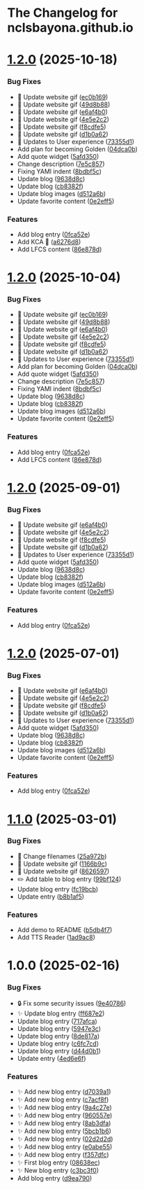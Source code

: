 # The Changelog for nclsbayona.github.io

# [1.2.0](https://github.com/nclsbayona/nclsbayona.github.io/compare/v1.1.0...v1.2.0) (2025-10-18)


### Bug Fixes

* :memo: Update website gif ([ec0b169](https://github.com/nclsbayona/nclsbayona.github.io/commit/ec0b1691c69e66395222f1a7041abc89c64555d1))
* :memo: Update website gif ([49d8b88](https://github.com/nclsbayona/nclsbayona.github.io/commit/49d8b88f17e3ef036f7870148e4bce5c48ee9ee9))
* :memo: Update website gif ([e6af4b0](https://github.com/nclsbayona/nclsbayona.github.io/commit/e6af4b04f5bb214c77825922e40c072ee2a2f2bb))
* :memo: Update website gif ([4e5e2c2](https://github.com/nclsbayona/nclsbayona.github.io/commit/4e5e2c275b52b5144f6f3c0591ab5d05addf7a06))
* :memo: Update website gif ([f8cdfe5](https://github.com/nclsbayona/nclsbayona.github.io/commit/f8cdfe5c3ebd3cdd82ff6d2fe2406af872da7ff8))
* :memo: Update website gif ([d1b0a62](https://github.com/nclsbayona/nclsbayona.github.io/commit/d1b0a62f2848d8eb5dac70197e079d19e84b822d))
* :wrench: Updates to User experience ([73355d1](https://github.com/nclsbayona/nclsbayona.github.io/commit/73355d105b8cfb9d0f9590a8dd7d67438deb6c89))
* Add plan for becoming Golden ([04dca0b](https://github.com/nclsbayona/nclsbayona.github.io/commit/04dca0be6bb92b130aa5f85dfcf0311d8424fb8d))
* Add quote widget ([5afd350](https://github.com/nclsbayona/nclsbayona.github.io/commit/5afd350ccf34f458d61625edecb05bbcc69d723e))
* Change description ([7e5c857](https://github.com/nclsbayona/nclsbayona.github.io/commit/7e5c857ed3e6031b4bf39f7549280fc606a28af9))
* Fixing YAMl indent ([8bdbf5c](https://github.com/nclsbayona/nclsbayona.github.io/commit/8bdbf5c12eaa8bb50abfdef8b47c58f212634dac))
* Update blog ([9638d8c](https://github.com/nclsbayona/nclsbayona.github.io/commit/9638d8c9a101776f43b41e1d7a76e187f2b177ec))
* Update blog ([cb8382f](https://github.com/nclsbayona/nclsbayona.github.io/commit/cb8382f756aa4738f7b75c161e2690555f18cb72))
* Update blog images ([d512a6b](https://github.com/nclsbayona/nclsbayona.github.io/commit/d512a6b49203dc5d8b84146405ced6f9aabbc1f5))
* Update favorite content ([0e2eff5](https://github.com/nclsbayona/nclsbayona.github.io/commit/0e2eff5b7e8aea86b79b67204b99527766a4379b))


### Features

* Add blog entry ([0fca52e](https://github.com/nclsbayona/nclsbayona.github.io/commit/0fca52ebbe009a1e0427f3a4fb2e80214ad2c7fb))
* Add KCA 🚨 ([a6276d8](https://github.com/nclsbayona/nclsbayona.github.io/commit/a6276d8eca6404b38f357f3b48d13777255abaa7))
* Add LFCS content ([86e878d](https://github.com/nclsbayona/nclsbayona.github.io/commit/86e878dda12c9d4491289c359bc287dc43695bee))

# [1.2.0](https://github.com/nclsbayona/nclsbayona.github.io/compare/v1.1.0...v1.2.0) (2025-10-04)


### Bug Fixes

* :memo: Update website gif ([ec0b169](https://github.com/nclsbayona/nclsbayona.github.io/commit/ec0b1691c69e66395222f1a7041abc89c64555d1))
* :memo: Update website gif ([49d8b88](https://github.com/nclsbayona/nclsbayona.github.io/commit/49d8b88f17e3ef036f7870148e4bce5c48ee9ee9))
* :memo: Update website gif ([e6af4b0](https://github.com/nclsbayona/nclsbayona.github.io/commit/e6af4b04f5bb214c77825922e40c072ee2a2f2bb))
* :memo: Update website gif ([4e5e2c2](https://github.com/nclsbayona/nclsbayona.github.io/commit/4e5e2c275b52b5144f6f3c0591ab5d05addf7a06))
* :memo: Update website gif ([f8cdfe5](https://github.com/nclsbayona/nclsbayona.github.io/commit/f8cdfe5c3ebd3cdd82ff6d2fe2406af872da7ff8))
* :memo: Update website gif ([d1b0a62](https://github.com/nclsbayona/nclsbayona.github.io/commit/d1b0a62f2848d8eb5dac70197e079d19e84b822d))
* :wrench: Updates to User experience ([73355d1](https://github.com/nclsbayona/nclsbayona.github.io/commit/73355d105b8cfb9d0f9590a8dd7d67438deb6c89))
* Add plan for becoming Golden ([04dca0b](https://github.com/nclsbayona/nclsbayona.github.io/commit/04dca0be6bb92b130aa5f85dfcf0311d8424fb8d))
* Add quote widget ([5afd350](https://github.com/nclsbayona/nclsbayona.github.io/commit/5afd350ccf34f458d61625edecb05bbcc69d723e))
* Change description ([7e5c857](https://github.com/nclsbayona/nclsbayona.github.io/commit/7e5c857ed3e6031b4bf39f7549280fc606a28af9))
* Fixing YAMl indent ([8bdbf5c](https://github.com/nclsbayona/nclsbayona.github.io/commit/8bdbf5c12eaa8bb50abfdef8b47c58f212634dac))
* Update blog ([9638d8c](https://github.com/nclsbayona/nclsbayona.github.io/commit/9638d8c9a101776f43b41e1d7a76e187f2b177ec))
* Update blog ([cb8382f](https://github.com/nclsbayona/nclsbayona.github.io/commit/cb8382f756aa4738f7b75c161e2690555f18cb72))
* Update blog images ([d512a6b](https://github.com/nclsbayona/nclsbayona.github.io/commit/d512a6b49203dc5d8b84146405ced6f9aabbc1f5))
* Update favorite content ([0e2eff5](https://github.com/nclsbayona/nclsbayona.github.io/commit/0e2eff5b7e8aea86b79b67204b99527766a4379b))


### Features

* Add blog entry ([0fca52e](https://github.com/nclsbayona/nclsbayona.github.io/commit/0fca52ebbe009a1e0427f3a4fb2e80214ad2c7fb))
* Add LFCS content ([86e878d](https://github.com/nclsbayona/nclsbayona.github.io/commit/86e878dda12c9d4491289c359bc287dc43695bee))

# [1.2.0](https://github.com/nclsbayona/nclsbayona.github.io/compare/v1.1.0...v1.2.0) (2025-09-01)


### Bug Fixes

* :memo: Update website gif ([e6af4b0](https://github.com/nclsbayona/nclsbayona.github.io/commit/e6af4b04f5bb214c77825922e40c072ee2a2f2bb))
* :memo: Update website gif ([4e5e2c2](https://github.com/nclsbayona/nclsbayona.github.io/commit/4e5e2c275b52b5144f6f3c0591ab5d05addf7a06))
* :memo: Update website gif ([f8cdfe5](https://github.com/nclsbayona/nclsbayona.github.io/commit/f8cdfe5c3ebd3cdd82ff6d2fe2406af872da7ff8))
* :memo: Update website gif ([d1b0a62](https://github.com/nclsbayona/nclsbayona.github.io/commit/d1b0a62f2848d8eb5dac70197e079d19e84b822d))
* :wrench: Updates to User experience ([73355d1](https://github.com/nclsbayona/nclsbayona.github.io/commit/73355d105b8cfb9d0f9590a8dd7d67438deb6c89))
* Add quote widget ([5afd350](https://github.com/nclsbayona/nclsbayona.github.io/commit/5afd350ccf34f458d61625edecb05bbcc69d723e))
* Update blog ([9638d8c](https://github.com/nclsbayona/nclsbayona.github.io/commit/9638d8c9a101776f43b41e1d7a76e187f2b177ec))
* Update blog ([cb8382f](https://github.com/nclsbayona/nclsbayona.github.io/commit/cb8382f756aa4738f7b75c161e2690555f18cb72))
* Update blog images ([d512a6b](https://github.com/nclsbayona/nclsbayona.github.io/commit/d512a6b49203dc5d8b84146405ced6f9aabbc1f5))
* Update favorite content ([0e2eff5](https://github.com/nclsbayona/nclsbayona.github.io/commit/0e2eff5b7e8aea86b79b67204b99527766a4379b))


### Features

* Add blog entry ([0fca52e](https://github.com/nclsbayona/nclsbayona.github.io/commit/0fca52ebbe009a1e0427f3a4fb2e80214ad2c7fb))

# [1.2.0](https://github.com/nclsbayona/nclsbayona.github.io/compare/v1.1.0...v1.2.0) (2025-07-01)


### Bug Fixes

* :memo: Update website gif ([e6af4b0](https://github.com/nclsbayona/nclsbayona.github.io/commit/e6af4b04f5bb214c77825922e40c072ee2a2f2bb))
* :memo: Update website gif ([4e5e2c2](https://github.com/nclsbayona/nclsbayona.github.io/commit/4e5e2c275b52b5144f6f3c0591ab5d05addf7a06))
* :memo: Update website gif ([f8cdfe5](https://github.com/nclsbayona/nclsbayona.github.io/commit/f8cdfe5c3ebd3cdd82ff6d2fe2406af872da7ff8))
* :memo: Update website gif ([d1b0a62](https://github.com/nclsbayona/nclsbayona.github.io/commit/d1b0a62f2848d8eb5dac70197e079d19e84b822d))
* :wrench: Updates to User experience ([73355d1](https://github.com/nclsbayona/nclsbayona.github.io/commit/73355d105b8cfb9d0f9590a8dd7d67438deb6c89))
* Add quote widget ([5afd350](https://github.com/nclsbayona/nclsbayona.github.io/commit/5afd350ccf34f458d61625edecb05bbcc69d723e))
* Update blog ([9638d8c](https://github.com/nclsbayona/nclsbayona.github.io/commit/9638d8c9a101776f43b41e1d7a76e187f2b177ec))
* Update blog ([cb8382f](https://github.com/nclsbayona/nclsbayona.github.io/commit/cb8382f756aa4738f7b75c161e2690555f18cb72))
* Update blog images ([d512a6b](https://github.com/nclsbayona/nclsbayona.github.io/commit/d512a6b49203dc5d8b84146405ced6f9aabbc1f5))
* Update favorite content ([0e2eff5](https://github.com/nclsbayona/nclsbayona.github.io/commit/0e2eff5b7e8aea86b79b67204b99527766a4379b))


### Features

* Add blog entry ([0fca52e](https://github.com/nclsbayona/nclsbayona.github.io/commit/0fca52ebbe009a1e0427f3a4fb2e80214ad2c7fb))

# [1.1.0](https://github.com/nclsbayona/nclsbayona.github.io/compare/v1.0.0...v1.1.0) (2025-03-01)


### Bug Fixes

* :art: Change filenames ([25a972b](https://github.com/nclsbayona/nclsbayona.github.io/commit/25a972b10af38badd8711f89387006ab95ad4836))
* :memo: Update website gif ([1166b9c](https://github.com/nclsbayona/nclsbayona.github.io/commit/1166b9c4c91058607a6341167a06be387adf60b4))
* :memo: Update website gif ([8626597](https://github.com/nclsbayona/nclsbayona.github.io/commit/8626597289cfe5bc9f9ff70635e8fb2ae53cbb3f))
* :pencil2: Add table to blog entry ([99bf124](https://github.com/nclsbayona/nclsbayona.github.io/commit/99bf12492d0690acd4304756c6473a8aa3b4c0d0))
* Update blog entry ([fc19bcb](https://github.com/nclsbayona/nclsbayona.github.io/commit/fc19bcbdbf48d2c07c92dfae1a7e0aa84fb2e78f))
* Update entry ([b8b1af5](https://github.com/nclsbayona/nclsbayona.github.io/commit/b8b1af50c477204c9ff052b9b287dd92b4b1e560))


### Features

* Add demo to README ([b5db4f7](https://github.com/nclsbayona/nclsbayona.github.io/commit/b5db4f71e23281ed88d73de7bc3ea5ac264092ca))
* Add TTS Reader ([1ad9ac8](https://github.com/nclsbayona/nclsbayona.github.io/commit/1ad9ac80dd4d0b5010c2572cb077082578b55de9))

# 1.0.0 (2025-02-16)


### Bug Fixes

* :lock: Fix some security issues ([9e40786](https://github.com/nclsbayona/nclsbayona.github.io/commit/9e40786fb57f33c636a814bb3ddf840b54122480))
* :sparkles: Update blog entry ([ff687e2](https://github.com/nclsbayona/nclsbayona.github.io/commit/ff687e25283301fd64fc53a3b9b9dae09bb75df3))
* Update blog entry ([717afca](https://github.com/nclsbayona/nclsbayona.github.io/commit/717afcad489f6fe323f9a6c1da8c65e70f6ff2d4))
* Update blog entry ([5947e3c](https://github.com/nclsbayona/nclsbayona.github.io/commit/5947e3cc11cb5a559e8101ac2e1b58cb5fc9afa2))
* Update blog entry ([8de817a](https://github.com/nclsbayona/nclsbayona.github.io/commit/8de817a8831b595f53f88beeef3782d9b71e42a0))
* Update blog entry ([c6fc7cd](https://github.com/nclsbayona/nclsbayona.github.io/commit/c6fc7cd3ab3cd2f18b2b5a23c7bf1ba99b0571b7))
* Update blog entry ([d44d0b1](https://github.com/nclsbayona/nclsbayona.github.io/commit/d44d0b1fe788ebd5e2dad470d01144dbb090b1c5))
* Update entry ([4ed6e6f](https://github.com/nclsbayona/nclsbayona.github.io/commit/4ed6e6fc2202e59e8336d46671b1bd86f4fc0ba3))


### Features

* :sparkles: Add new blog entry ([d7039a1](https://github.com/nclsbayona/nclsbayona.github.io/commit/d7039a14f764aad10ce82f00aa67b7d2e8be8db2))
* :sparkles: Add new blog entry ([c7acf8f](https://github.com/nclsbayona/nclsbayona.github.io/commit/c7acf8fdb1b5e7d576d9a93e9115356ae7679956))
* :sparkles: Add new blog entry ([9a4c27e](https://github.com/nclsbayona/nclsbayona.github.io/commit/9a4c27e662e9108f2cc89af366bf7e88c21a840e))
* :sparkles: Add new blog entry ([960557e](https://github.com/nclsbayona/nclsbayona.github.io/commit/960557e2209e5ec7ff1d2a5a842f940e7a30dded))
* :sparkles: Add new blog entry ([8ab3dfa](https://github.com/nclsbayona/nclsbayona.github.io/commit/8ab3dfa8401fd38cab10152692853f70d202b8b9))
* :sparkles: Add new blog entry ([5bcb1b6](https://github.com/nclsbayona/nclsbayona.github.io/commit/5bcb1b61de2f7063fb98661666a7b6db540b4b0c))
* :sparkles: Add new blog entry ([02d2d2d](https://github.com/nclsbayona/nclsbayona.github.io/commit/02d2d2d895895d084f62a1d32d508349cd8c71bb))
* :sparkles: Add new blog entry ([e0abe55](https://github.com/nclsbayona/nclsbayona.github.io/commit/e0abe55c39bf2d2ce32dd63465efce4e322bc2c2))
* :sparkles: Add new blog entry ([f357dfc](https://github.com/nclsbayona/nclsbayona.github.io/commit/f357dfc4aae1b256e2aa12f14aa22915b240a29e))
* :sparkles: First blog entry ([08638ec](https://github.com/nclsbayona/nclsbayona.github.io/commit/08638ec26298b2a10110ff07e4ae75e7e5ecd872))
* :sparkles: New blog entry ([c3bc3f0](https://github.com/nclsbayona/nclsbayona.github.io/commit/c3bc3f0119f14f62124bef14117c7cac976387be))
* Add blog entry ([d9ea790](https://github.com/nclsbayona/nclsbayona.github.io/commit/d9ea790becca91ade6a1aedc662652d7b486ed4f))
